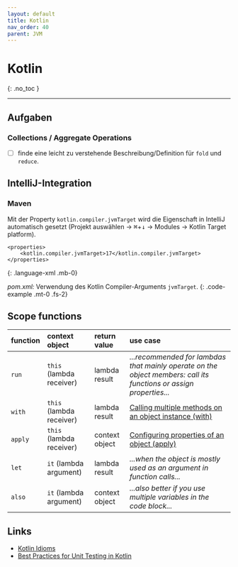 ```yaml
---
layout: default
title: Kotlin
nav_order: 40
parent: JVM
---
```


# Kotlin
{: .no_toc }

---

## Aufgaben

### Collections / Aggregate Operations

- [ ] finde eine leicht zu verstehende Beschreibung/Definition für `fold` und `reduce`.

## IntelliJ-Integration

### Maven

Mit der Property `kotlin.compiler.jvmTarget` wird die Eigenschaft in IntelliJ
automatisch gesetzt (Projekt auswählen → <kbd>⌘</kbd>+<kbd>↓</kbd> → Modules → Kotlin Target 
platform).

~~~
<properties>
    <kotlin.compiler.jvmTarget>17</kotlin.compiler.jvmTarget>
</properties>
~~~
{: .language-xml .mb-0}

_pom.xml:_ Verwendung des Kotlin Compiler-Arguments `jvmTarget`.
{: .code-example .mt-0 .fs-2}

## Scope functions

| function | context object | return value | use case |
|:-|:-|:-|:-|
| `run` | `this` (lambda receiver) | lambda result | _...recommended for lambdas that mainly operate on the object members: call its functions or assign properties..._ |
| `with` | `this` (lambda receiver) | lambda result | [Calling multiple methods on an object instance (with)](https://kotlinlang.org/docs/reference/idioms.html#calling-multiple-methods-on-an-object-instance-with) |
| `apply` | `this` (lambda receiver) | context object | [Configuring properties of an object (apply)](https://kotlinlang.org/docs/reference/idioms.html#configuring-properties-of-an-object-apply) |
| `let` | `it` (lambda argument) | lambda result | _...when the object is mostly used as an argument in function calls..._ |
| `also` | `it` (lambda argument) | context object | _...also better if you use multiple variables in the code block..._ |

## Links

* [Kotlin Idioms](https://kotlinlang.org/docs/reference/idioms.html)
* [Best Practices for Unit Testing in Kotlin](https://phauer.com/2018/best-practices-unit-testing-kotlin/)
